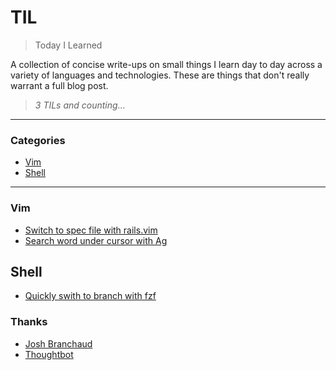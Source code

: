 # TIL

> Today I Learned

A collection of concise write-ups on small things I learn day to day across a
variety of languages and technologies. These are things that don't really
warrant a full blog post.

> _3 TILs and counting..._

---

### Categories

* [Vim](#vim)
* [Shell](#shell)

---

### Vim

- [Switch to spec file with rails.vim](vim/switch_to_spec_file_with_railsvim.md)
- [Search word under cursor with Ag](vim/search_word_under_cursor.md)

## Shell

- [Quickly swith to branch with fzf](shell/quick_git_branch_switcher_with_fzf.md)


### Thanks

- [Josh Branchaud](https://github.com/jbranchaud)
- [Thoughtbot](https://github.com/thoughtbot/til)

